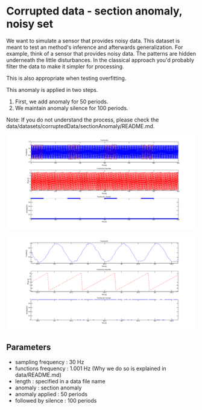 # Corrupted data - section anomaly, noisy set

We want to simulate a sensor that provides noisy data. This dataset is meant to test an method's inference and afterwards generalization. For example, think of a sensor that provides noisy data. The patterns are hidden underneath the little disturbances. In the classical approach you'd probably filter the data to make it simpler for processing. 

This is also appropriate when testing overfitting.

This anomaly is applied in two steps.

1) First, we add anomaly for 50 periods.
2) We maintain anomaly silence for 100 periods.

Note: If you do not understand the process, please check the data/datasets/corruptedData/sectionAnomaly/README.md.

![Example of clean data sine](./_OVERVIEW.png)

![Example of clean data sine](./_EXAMPLE.png) 

## Parameters
- sampling frequency : 30 Hz
- functions frequency : 1.001 Hz (Why we do so is explained in data/README.md)
- length : specified in a data file name
- anomaly : section anomaly
- anomaly applied : 50 periods
- followed by silence : 100 periods
